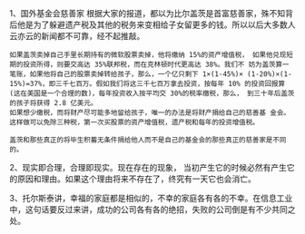 1、国外基金会慈善家
根据大家的报道，都以为比尔盖茨是首富慈善家，殊不知背后他是为了躲避遗产税及其他的税务来变相给子女留更多的钱。所以以后大多数人云亦云的新闻都不可靠，经不起推敲。

```
如果盖茨卖掉自己手里长期持有的微软股票卖掉，他将缴纳 15%的资产增值税， 如果他兑现短期的投资所得，则要交高达 35%联邦税，而在克林顿时代更高达 38%。我们不 妨为盖茨算一笔账，如果他将自己的股票卖掉转给孩子，那么，一个亿只剩下 1×(1-45%)× (1-20%)×(1-15%)=37%，即三千七百万。假如我们将这三千七百万拿去投资，按每年 10% 的投资回报算(这在美国是一个合理的数)，每年投资收入按平均交 30%的税率缴税，那么， 到三十年后盖茨的孩子将获得 2.8 亿美元。
如果想少缴税，而将财产尽可能多地留给孩子，唯一的办法是将财产捐给自己的慈善基 金会。这样做可以免除三种税，第一次买股票的资产增值税，遗产税和每年的投资增值税。

盖茨和那些真正的将毕生积蓄无条件捐给他人而不是自己的基金会的那些真正的慈善家是不同的。
```

2、现实即合理，合理即现实。现在存在的现象， 当初产生它的时候必然有产生它的原因和理由。如果这个理由将来不存在了，终究有一天它也会消亡。

3、托尔斯泰讲，幸福的家庭都是相似的，不幸的家庭各有各的不幸。在信息工业中，这句话要反过来讲，成功的公司各有各的绝招，失败的公司倒是有不少共同之处。
